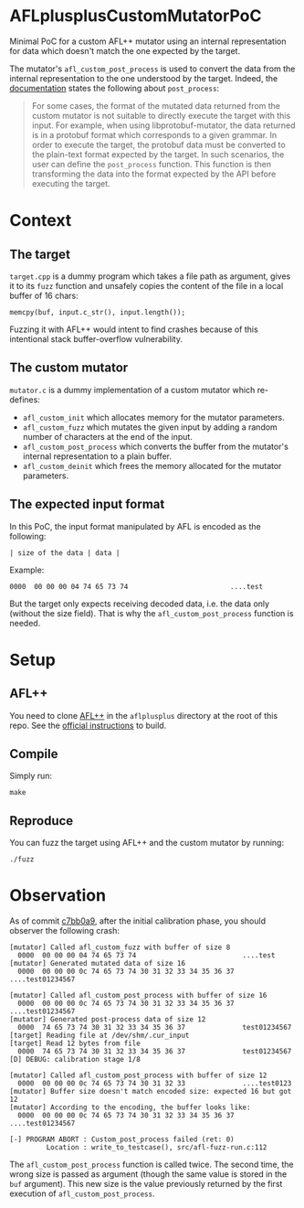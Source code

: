 # AFLplusplusCustomMutatorPoC

Minimal PoC for a custom AFL++ mutator using an internal representation for
data which doesn't match the one expected by the target.

The mutator's `afl_custom_post_process` is used to convert the data from the
internal representation to the one understood by the target. Indeed, the
[documentation](https://github.com/AFLplusplus/AFLplusplus/blob/stable/docs/custom_mutators.md#custom-mutation)
states the following about `post_process`:

> For some cases, the format of the mutated data returned from the custom
> mutator is not suitable to directly execute the target with this input. For
> example, when using libprotobuf-mutator, the data returned is in a protobuf
> format which corresponds to a given grammar. In order to execute the target,
> the protobuf data must be converted to the plain-text format expected by the
> target. In such scenarios, the user can define the `post_process` function.
> This function is then transforming the data into the format expected by the
> API before executing the target.

# Context

## The target

`target.cpp` is a dummy program which takes a file path as argument, gives it to
its `fuzz` function and unsafely copies the content of the file in a local
buffer of 16 chars:

`memcpy(buf, input.c_str(), input.length());` 

Fuzzing it with AFL++ would intent to find crashes because of this intentional
stack buffer-overflow vulnerability.

## The custom mutator

`mutator.c` is a dummy implementation of a custom mutator which re-defines:

- `afl_custom_init` which allocates memory for the mutator parameters.
- `afl_custom_fuzz` which mutates the given input by adding a random number of
  characters at the end of the input.
- `afl_custom_post_process` which converts the buffer from the mutator's
  internal representation to a plain buffer.
- `afl_custom_deinit` which frees the memory allocated for the mutator
  parameters.

## The expected input format

In this PoC, the input format manipulated by AFL is encoded as the following:

```
| size of the data | data |
```

Example: 

```
0000  00 00 00 04 74 65 73 74                         ....test
```

But the target only expects receiving decoded data, i.e. the data only
(without the size field). That is why the `afl_custom_post_process` function
is needed.

# Setup

## AFL++

You need to clone [AFL++](https://github.com/AFLplusplus/AFLplusplus) in the
`aflplusplus` directory at the root of this repo.
See the [official instructions](https://github.com/AFLplusplus/AFLplusplus/blob/stable/docs/NSTALL.md#linux-on-x86)
to build.

## Compile

Simply run:

```
make
```

## Reproduce

You can fuzz the target using AFL++ and the custom mutator by running:

```
./fuzz
```

# Observation

As of commit [c7bb0a9](https://github.com/AFLplusplus/AFLplusplus/commit/13e0fd3e1a3767c52bc4243e2132f0fd32579eed),
after the initial calibration phase, you should observer the following crash:

```
[mutator] Called afl_custom_fuzz with buffer of size 8
  0000  00 00 00 04 74 65 73 74                          ....test
[mutator] Generated mutated data of size 16
  0000  00 00 00 0c 74 65 73 74 30 31 32 33 34 35 36 37  ....test01234567

[mutator] Called afl_custom_post_process with buffer of size 16
  0000  00 00 00 0c 74 65 73 74 30 31 32 33 34 35 36 37  ....test01234567
[mutator] Generated post-process data of size 12
  0000  74 65 73 74 30 31 32 33 34 35 36 37              test01234567
[target] Reading file at /dev/shm/.cur_input
[target] Read 12 bytes from file
  0000  74 65 73 74 30 31 32 33 34 35 36 37              test01234567
[D] DEBUG: calibration stage 1/8

[mutator] Called afl_custom_post_process with buffer of size 12
  0000  00 00 00 0c 74 65 73 74 30 31 32 33              ....test0123
[mutator] Buffer size doesn't match encoded size: expected 16 but got 12
[mutator] According to the encoding, the buffer looks like:
  0000  00 00 00 0c 74 65 73 74 30 31 32 33 34 35 36 37  ....test01234567

[-] PROGRAM ABORT : Custom_post_process failed (ret: 0)
         Location : write_to_testcase(), src/afl-fuzz-run.c:112
```

The `afl_custom_post_process` function is called twice. The second time, the
wrong size is passed as argument (though the same value is stored in the `buf`
argument). This new size is the value previously returned by the first execution
of `afl_custom_post_process`.
